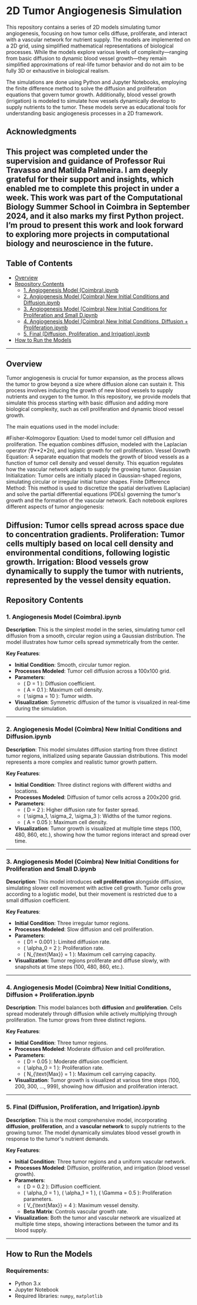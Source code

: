 # **2D Tumor Angiogenesis Simulation**

This repository contains a series of 2D models simulating tumor angiogenesis, focusing on how tumor cells diffuse, proliferate, and interact with a vascular network for nutrient supply. The models are implemented on a 2D grid, using simplified mathematical representations of biological processes. While the models explore various levels of complexity—ranging from basic diffusion to dynamic blood vessel growth—they remain simplified approximations of real-life tumor behavior and do not aim to be fully 3D or exhaustive in biological realism.

The simulations are done using Python and Jupyter Notebooks, employing the finite difference method to solve the diffusion and proliferation equations that govern tumor growth. Additionally, blood vessel growth (irrigation) is modeled to simulate how vessels dynamically develop to supply nutrients to the tumor. These models serve as educational tools for understanding basic angiogenesis processes in a 2D framework.


## Acknowledgments
This project was completed under the supervision and guidance of Professor Rui Travasso and Matilda Palmeira. I am deeply grateful for their support and insights, which enabled me to complete this project in under a week. This work was part of the Computational Biology Summer School in Coimbra in September 2024, and it also marks my first Python project. I’m proud to present this work and look forward to exploring more projects in computational biology and neuroscience in the future.
---

## **Table of Contents**

- [Overview](#overview)
- [Repository Contents](#repository-contents)
  - [1. Angiogenesis Model (Coimbra).ipynb](#1-angiogenesis-model-coimbraipynb)
  - [2. Angiogenesis Model (Coimbra) New Initial Conditions and Diffusion.ipynb](#2-angiogenesis-model-coimbra-new-initial-conditions-and-diffusionipynb)
  - [3. Angiogenesis Model (Coimbra) New Initial Conditions for Proliferation and Small D.ipynb](#3-angiogenesis-model-coimbra-new-initial-conditions-for-proliferation-and-small-dipynb)
  - [4. Angiogenesis Model (Coimbra) New Initial Conditions, Diffusion + Proliferation.ipynb](#4-angiogenesis-model-coimbra-new-initial-conditions-diffusion--proliferationipynb)
  - [5. Final (Diffusion, Proliferation, and Irrigation).ipynb](#5-final-diffusion-proliferation-and-irrigationipynb)
- [How to Run the Models](#how-to-run-the-models)


---

## **Overview**

Tumor angiogenesis is crucial for tumor expansion, as the process allows the tumor to grow beyond a size where diffusion alone can sustain it. This process involves inducing the growth of new blood vessels to supply nutrients and oxygen to the tumor. In this repository, we provide models that simulate this process starting with basic diffusion and adding more biological complexity, such as cell proliferation and dynamic blood vessel growth.

The main equations used in the model include:

#Fisher-Kolmogorov Equation: Used to model tumor cell diffusion and proliferation. The equation combines diffusion, modeled with the Laplacian operator 
(∇**2*2n), 
and logistic growth for cell proliferation.
Vessel Growth Equation: A separate equation that models the growth of blood vessels as a function of tumor cell density and vessel density. This equation regulates how the vascular network adapts to supply the growing tumor.
Gaussian Initialization: Tumor cells are initially placed in Gaussian-shaped regions, simulating circular or irregular initial tumor shapes.
Finite Difference Method: This method is used to discretize the spatial derivatives (Laplacian) and solve the partial differential equations (PDEs) governing the tumor's growth and the formation of the vascular network.
Each notebook explores different aspects of tumor angiogenesis:

Diffusion: Tumor cells spread across space due to concentration gradients.
Proliferation: Tumor cells multiply based on local cell density and environmental conditions, following logistic growth.
Irrigation: Blood vessels grow dynamically to supply the tumor with nutrients, represented by the vessel density equation.
---

## **Repository Contents**

### 1. **Angiogenesis Model (Coimbra).ipynb**

**Description**:
This is the simplest model in the series, simulating tumor cell diffusion from a smooth, circular region using a Gaussian distribution. The model illustrates how tumor cells spread symmetrically from the center.

**Key Features**:
- **Initial Condition**: Smooth, circular tumor region.
- **Processes Modeled**: Tumor cell diffusion across a 100x100 grid.
- **Parameters**:
  - \( D = 1 \): Diffusion coefficient.
  - \( A = 0.1 \): Maximum cell density.
  - \( \sigma = 10 \): Tumor width.
- **Visualization**: Symmetric diffusion of the tumor is visualized in real-time during the simulation.

---

### 2. **Angiogenesis Model (Coimbra) New Initial Conditions and Diffusion.ipynb**

**Description**:
This model simulates diffusion starting from three distinct tumor regions, initialized using separate Gaussian distributions. This model represents a more complex and realistic tumor growth pattern.

**Key Features**:
- **Initial Condition**: Three distinct regions with different widths and locations.
- **Processes Modeled**: Diffusion of tumor cells across a 200x200 grid.
- **Parameters**:
  - \( D = 2 \): Higher diffusion rate for faster spread.
  - \( \sigma_1, \sigma_2, \sigma_3 \): Widths of the tumor regions.
  - \( A = 0.05 \): Maximum cell density.
- **Visualization**: Tumor growth is visualized at multiple time steps (100, 480, 860, etc.), showing how the tumor regions interact and spread over time.

---

### 3. **Angiogenesis Model (Coimbra) New Initial Conditions for Proliferation and Small D.ipynb**

**Description**:
This model introduces **cell proliferation** alongside diffusion, simulating slower cell movement with active cell growth. Tumor cells grow according to a logistic model, but their movement is restricted due to a small diffusion coefficient.

**Key Features**:
- **Initial Condition**: Three irregular tumor regions.
- **Processes Modeled**: Slow diffusion and cell proliferation.
- **Parameters**:
  - \( D1 = 0.001 \): Limited diffusion rate.
  - \( \alpha_0 = 2 \): Proliferation rate.
  - \( N_{\text{Max}} = 1 \): Maximum cell carrying capacity.
- **Visualization**: Tumor regions proliferate and diffuse slowly, with snapshots at time steps (100, 480, 860, etc.).

---

### 4. **Angiogenesis Model (Coimbra) New Initial Conditions, Diffusion + Proliferation.ipynb**

**Description**:
This model balances both **diffusion** and **proliferation**. Cells spread moderately through diffusion while actively multiplying through proliferation. The tumor grows from three distinct regions.

**Key Features**:
- **Initial Condition**: Three tumor regions.
- **Processes Modeled**: Moderate diffusion and cell proliferation.
- **Parameters**:
  - \( D = 0.05 \): Moderate diffusion coefficient.
  - \( \alpha_0 = 1 \): Proliferation rate.
  - \( N_{\text{Max}} = 1 \): Maximum cell carrying capacity.
- **Visualization**: Tumor growth is visualized at various time steps (100, 200, 300, ..., 999), showing how diffusion and proliferation interact.

---

### 5. **Final (Diffusion, Proliferation, and Irrigation).ipynb**

**Description**:
This is the most comprehensive model, incorporating **diffusion**, **proliferation**, and a **vascular network** to supply nutrients to the growing tumor. The model dynamically simulates blood vessel growth in response to the tumor's nutrient demands.

**Key Features**:
- **Initial Condition**: Three tumor regions and a uniform vascular network.
- **Processes Modeled**: Diffusion, proliferation, and irrigation (blood vessel growth).
- **Parameters**:
  - \( D = 0.2 \): Diffusion coefficient.
  - \( \alpha_0 = 1 \), \( \alpha_1 = 1 \), \( \Gamma = 0.5 \): Proliferation parameters.
  - \( V_{\text{Max}} = 4 \): Maximum vessel density.
  - **Beta Matrix**: Controls vascular growth rate.
- **Visualization**: Both the tumor and vascular network are visualized at multiple time steps, showing interactions between the tumor and its blood supply.

---

## **How to Run the Models**

### Requirements:

- Python 3.x
- Jupyter Notebook
- Required libraries: `numpy`, `matplotlib`

